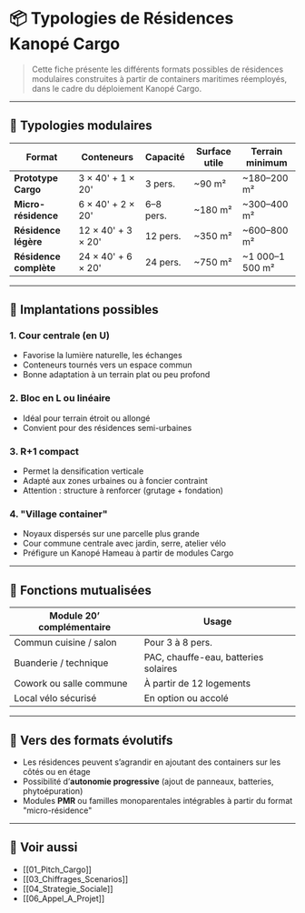 # 📦 Typologies de Résidences Kanopé Cargo

> Cette fiche présente les différents formats possibles de résidences modulaires construites à partir de containers maritimes réemployés, dans le cadre du déploiement Kanopé Cargo.

---

## 🧩 Typologies modulaires

| Format                   | Conteneurs           | Capacité | Surface utile | Terrain minimum |
|--------------------------|----------------------|----------|----------------|------------------|
| **Prototype Cargo**      | 3 × 40' + 1 × 20'     | 3 pers.  | ~90 m²         | ~180–200 m²      |
| **Micro-résidence**      | 6 × 40' + 2 × 20'     | 6–8 pers.| ~180 m²        | ~300–400 m²      |
| **Résidence légère**     | 12 × 40' + 3 × 20'    | 12 pers. | ~350 m²        | ~600–800 m²      |
| **Résidence complète**   | 24 × 40' + 6 × 20'    | 24 pers. | ~750 m²        | ~1 000–1 500 m²  |

---

## 🔁 Implantations possibles

### 1. Cour centrale (en U)
- Favorise la lumière naturelle, les échanges
- Conteneurs tournés vers un espace commun
- Bonne adaptation à un terrain plat ou peu profond

### 2. Bloc en L ou linéaire
- Idéal pour terrain étroit ou allongé
- Convient pour des résidences semi-urbaines

### 3. R+1 compact
- Permet la densification verticale
- Adapté aux zones urbaines ou à foncier contraint
- Attention : structure à renforcer (grutage + fondation)

### 4. "Village container"
- Noyaux dispersés sur une parcelle plus grande
- Cour commune centrale avec jardin, serre, atelier vélo
- Préfigure un Kanopé Hameau à partir de modules Cargo

---

## 🔧 Fonctions mutualisées

| Module 20’ complémentaire | Usage                  |
|---------------------------|-------------------------|
| Commun cuisine / salon    | Pour 3 à 8 pers.        |
| Buanderie / technique     | PAC, chauffe-eau, batteries solaires |
| Cowork ou salle commune   | À partir de 12 logements |
| Local vélo sécurisé       | En option ou accolé     |

---

## 🌱 Vers des formats évolutifs

- Les résidences peuvent s’agrandir en ajoutant des containers sur les côtés ou en étage
- Possibilité d’**autonomie progressive** (ajout de panneaux, batteries, phytoépuration)
- Modules **PMR** ou familles monoparentales intégrables à partir du format "micro-résidence"

---

## 🔗 Voir aussi

- [[01_Pitch_Cargo]]
- [[03_Chiffrages_Scenarios]]
- [[04_Strategie_Sociale]]
- [[06_Appel_A_Projet]]

